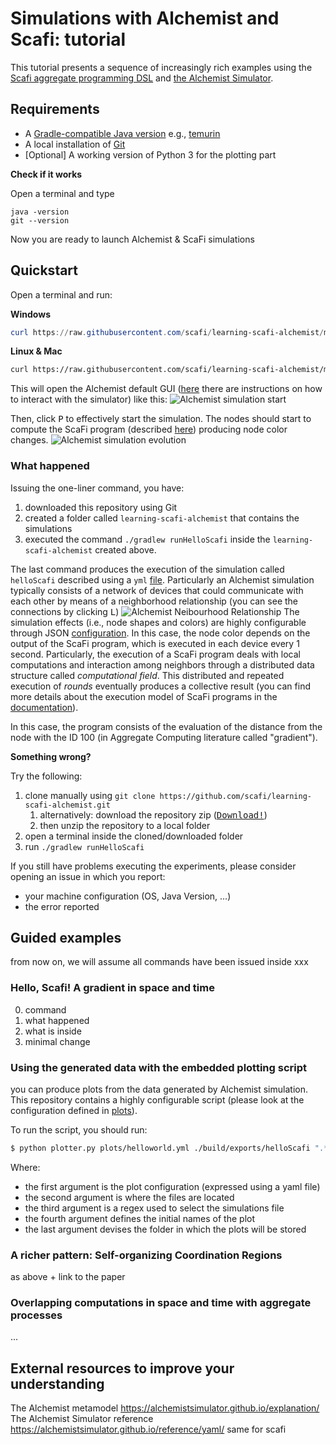 # Simulations with Alchemist and Scafi: tutorial

This tutorial presents a sequence of increasingly rich examples using the [Scafi aggregate programming DSL](https://scafi.github.io) and [the Alchemist Simulator](https://alchemistsimulator.github.io/).

## Requirements

- A [Gradle-compatible Java version](https://docs.gradle.org/current/userguide/compatibility.html) e.g., [temurin](https://adoptium.net/temurin/releases/)
- A local installation of [Git](https://git-scm.com/)
- [Optional] A working version of Python 3 for the plotting part

**Check if it works** 

Open a terminal and type
```
java -version
git --version
```

Now you are ready to launch Alchemist & ScaFi simulations
## Quickstart

Open a terminal and run:

**Windows**
```powershell
curl https://raw.githubusercontent.com/scafi/learning-scafi-alchemist/master/launch.ps1 | Select-Object -ExpandProperty Content | powershell.exe
```
**Linux & Mac**
```bash
curl https://raw.githubusercontent.com/scafi/learning-scafi-alchemist/master/launch.sh | bash
```

This will open the Alchemist default GUI ([here](https://alchemistsimulator.github.io/reference/default-ui/) there are instructions on how to interact with the simulator) like this:
![Alchemist simulation start](https://user-images.githubusercontent.com/23448811/175499943-f346221b-9308-4cf0-8402-d90ad3bc56c6.png)

Then, click <kbd>P</kbd> to effectively start the simulation.
The nodes should start to compute the ScaFi program (described [here](https://github.com/scafi/learning-scafi-alchemist/blob/master/src/main/scala/it/unibo/scafi/examples/HelloWorld.scala)) producing node color changes.
![Alchemist simulation evolution](https://user-images.githubusercontent.com/23448811/175502234-a2c5ae1a-c909-4545-ba5e-8cea0441cbd3.gif)
<!--
Here, a one-liner command + explanation of the GUI + animated gif of the expected result
+ gui instructions -> https://alchemistsimulator.github.io/reference/default-ui/
!-->

### What happened

Issuing the one-liner command, you have:
1. downloaded this repository using Git
2. created a folder called `learning-scafi-alchemist` that contains the simulations 
3. executed the command `./gradlew runHelloScafi` inside the `learning-scafi-alchemist` created above.

The last command produces the execution of the simulation called `helloScafi` described using a `yml` [file](https://github.com/scafi/learning-scafi-alchemist/blob/master/src/main/yaml/helloScafi.yml).
Particularly an Alchemist simulation typically consists of a network of devices that could communicate with each other by means of a neighborhood relationship (you can see the connections by clicking <kbd>L</kbd>)
![Alchemist Neibourhood Relationship](https://user-images.githubusercontent.com/23448811/175505269-cb2f6281-d7f2-40ff-9a11-fe7301166092.png)
The simulation effects (i.e., node shapes and colors) are highly configurable through JSON [configuration](https://github.com/scafi/learning-scafi-alchemist/blob/master/effects/helloScafi.json). In this case, the node color depends on the output of the ScaFi program, which is executed in each device every 1 second. Particularly, the execution of a ScaFi program deals with local computations and interaction among neighbors through a distributed data structure called *computational field*. This distributed and repeated execution of *rounds* eventually produces a collective result (you can find more details about the execution model of ScaFi programs in the [documentation](https://scafi.github.io/docs/#execution-model)).

In this case, the program consists of the evaluation of the distance from the node with the ID 100 (in Aggregate Computing literature called "gradient").
<!--
* download repo
* creation folder xxx
* command uiiuiii executed inside xxx

* Network of devices
* colors based on ...
* the simulator runs the program every x seconds
* the interaction among devices builds the distributed data structure
-->
**Something wrong?**

Try the following:
1. clone manually using `git clone https://github.com/scafi/learning-scafi-alchemist.git`
    1. alternatively: download the repository zip ([<kbd>Download!</kbd>](https://github.com/scafi/learning-scafi-alchemist/archive/refs/heads/master.zip))  
    3. then unzip the repository to a local folder
4. open a terminal inside the cloned/downloaded folder
5. run `./gradlew runHelloScafi`

If you still have problems executing the experiments, please consider opening an issue in which you report:
- your machine configuration (OS, Java Version, ...)
- the error reported

## Guided examples

from now on, we will assume all commands have been issued inside xxx

### Hello, Scafi! A gradient in space and time

0. command
1. what happened
2. what is inside
3. minimal change

### Using the generated data with the embedded plotting script

you can produce plots from the data generated by Alchemist simulation.
This repository contains a highly configurable script (please look at the configuration defined in [plots](/plots)).

To run the script, you should run:
```bash
$ python plotter.py plots/helloworld.yml ./build/exports/helloScafi ".*" "result" plots/ 
```

Where:
- the first argument is the plot configuration (expressed using a yaml file)
- the second argument is where the files are located 
- the third argument is a regex used to select the simulations file
- the fourth argument defines the initial names of the plot
- the last argument devises the folder in which the plots will be stored


### A richer pattern: Self-organizing Coordination Regions

as above + link to the paper

### Overlapping computations in space and time with aggregate processes

...

## External resources to improve your understanding

The Alchemist metamodel https://alchemistsimulator.github.io/explanation/
The Alchemist Simulator reference https://alchemistsimulator.github.io/reference/yaml/
same for scafi


<!--

### Conceptual model

- **Molecule**: name of a data item
- **Concentration**: value associated to a particular molecule
- **Node**: a container of molecules/reactions, living inside an environment
- **Environment**: the Alchemist abstration for the space.
    - It is a container for nodes, and it is able to tell:
  a) Where the nodes are in the space - i.e. their position
  b) How distant are two nodes
  c) Optionally, it may provide support for moving nodes
- **Linking rule**: a function of the current status of the environment that associates to each node a
  neighborhood
    - **Neighborhood**: an entity composed by a node (centre) + a set of nodes (neighbors)
- **Reaction**: any event that can change (through an **action**) the state of the environment
    - Consists of 0+ **conditions**, 1+ **actions**, and a **time distribution**
    - Conditions, time distribution, static rate, and rate equation affect the **frequency** of the reaction
- Alchemist implements an optimised version (NRM) of Gillespie's Stochastic Simulation Algorithm (SSA)

So

- The **system state** depends on the configuration of molecules floating in it
- The **system evolution** depends on the kinds of chemical reactions applicable over time

Another key concept is the **dependency graph**

- Actions are outputs
- Conditions are inputs

### Running simulations




Finally, you can produce plots from the data generated by Alchemist simulation.
This repository contains a highly configurable script (please look to the configuration defined in [plots](/plots)).

To run the script, you should run:
```bash
$ python plotter.py plots/helloworld.yml ./build/exports/helloScafi ".*" "result" plots/ 
```

Where:
- the first argument is the plot configuration (expressed using a yaml file)
- the second argument is where the files are located 
- the third argument is a regex used to select the simulations file
- the fourth argument defines the initial names of the plot
- the last argument devises the folder in which the plots will be stored
### Scafi

The simulation descriptor must indicate `incarnation: scafi`
 and configure a `RunScafiProgram` action
 pointing to the class of some class implementing `AggregateProgram`.

```yaml
incarnation: scafi

_reactions:
  - program: &program
    - time-distribution:
        type: ExponentialTime
        parameters: [1]
      type: Event
      actions:
        - type: RunScafiProgram
          parameters: [it.unibo.casestudy.HelloWorld, 5.0] # second argument is retention time
    - program: send
```
An example ScaFi program is the following

```scala
package it.unibo.casestudy

import it.unibo.alchemist.model.implementations.molecules.SimpleMolecule
import it.unibo.alchemist.model.scafi.ScafiIncarnationForAlchemist._

class HelloWorld extends AggregateProgram with StandardSensors with ScafiAlchemistSupport
  with Gradients {
  override def main(): Any = {
    // Access to node state through "molecule"
    val source = if(node.has("test")) node.get[Int]("test") else 1
    // An aggregate operation
    val g = classicGradient(mid == program)
    // Write access to node state
    node.put("g", g)
    // Return value of the program
    g
  }
}
```

## On this version and past versions

I will try to keep this repository aligned with the latest versions of scafi and Alchemist.

However, I have also set up different branches to "freeze" particular project configurations that have proven to work.
These can be checked out through the usual git branch mechanism, e.g.:

`git checkout scafi-0.3.2-alchemist-9.2.1`

Available branches/configurations:

- `scafi-0.3.2-alchemist-9.2.1`
- `scafi-0.3.3-alchemist-11.3.0`

-->
